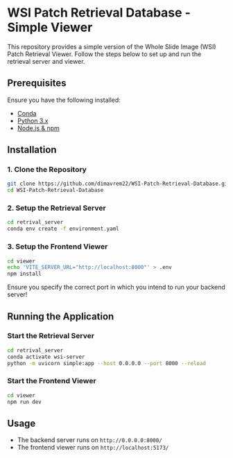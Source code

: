 # WSI Patch Retrieval Database - Simple Viewer

This repository provides a simple version of the Whole Slide Image (WSI) Patch Retrieval Viewer. Follow the steps below to set up and run the retrieval server and viewer.

## Prerequisites
Ensure you have the following installed:
- [Conda](https://docs.conda.io/en/latest/miniconda.html)
- [Python 3.x](https://www.python.org/downloads/)
- [Node.js & npm](https://nodejs.org/)

## Installation

### 1. Clone the Repository
```sh
git clone https://github.com/dimavrem22/WSI-Patch-Retrieval-Database.git
cd WSI-Patch-Retrieval-Database
```

### 2. Setup the Retrieval Server
```sh
cd retrival_server
conda env create -f environment.yaml
```

### 3. Setup the Frontend Viewer
```sh
cd viewer
echo 'VITE_SERVER_URL="http://localhost:8000"' > .env
npm install
```

Ensure you specify the correct port in which you intend to run your backend server!

## Running the Application

### Start the Retrieval Server
```sh
cd retrival_server
conda activate wsi-server
python -m uvicorn simple:app --host 0.0.0.0 --port 8000 --reload
```

### Start the Frontend Viewer
```sh
cd viewer
npm run dev
```

## Usage
- The backend server runs on `http://0.0.0.0:8000/`
- The frontend viewer runs on `http://localhost:5173/`



